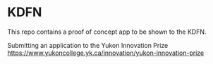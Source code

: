 # KDFN
This repo contains a proof of concept app to be shown to the KDFN.

Submitting an application to the Yukon Innovation Prize
https://www.yukoncollege.yk.ca/innovation/yukon-innovation-prize
